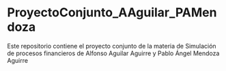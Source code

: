 # ProyectoConjunto_AAguilar_PAMendoza
Este repositorio contiene el proyecto conjunto de la materia de Simulación de procesos financieros de Alfonso Aguilar Aguirre y Pablo Ángel Mendoza Aguirre
